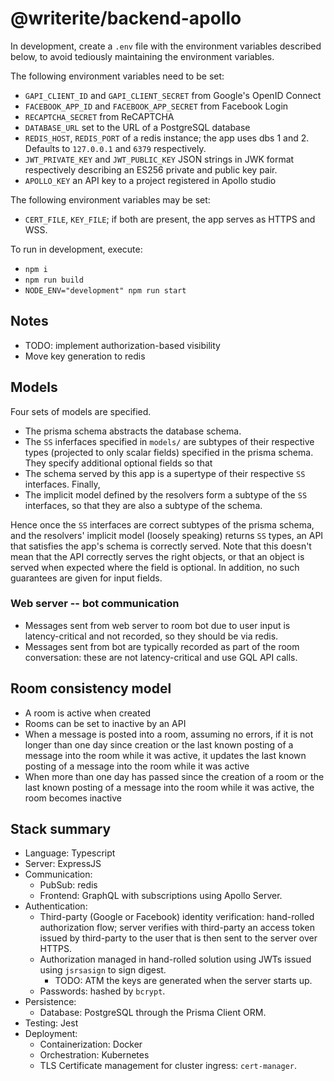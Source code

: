 # @writerite/backend-apollo

In development, create a `.env` file with the environment variables described below, to avoid tediously maintaining the environment variables.

The following environment variables need to be set:

* `GAPI_CLIENT_ID` and `GAPI_CLIENT_SECRET` from Google's OpenID Connect
* `FACEBOOK_APP_ID` and `FACEBOOK_APP_SECRET` from Facebook Login
* `RECAPTCHA_SECRET` from ReCAPTCHA
* `DATABASE_URL` set to the URL of a PostgreSQL database
* `REDIS_HOST`, `REDIS_PORT` of a redis instance; the app uses dbs 1 and 2. Defaults to `127.0.0.1` and `6379` respectively.
* `JWT_PRIVATE_KEY` and `JWT_PUBLIC_KEY` JSON strings in JWK format respectively describing an ES256 private and public key pair.
* `APOLLO_KEY` an API key to a project registered in Apollo studio

The following environment variables may be set:

* `CERT_FILE`, `KEY_FILE`; if both are present, the app serves as HTTPS and WSS.

To run in development, execute:

* `npm i`
* `npm run build`
* `NODE_ENV="development" npm run start`

## Notes

* TODO: implement authorization-based visibility
* Move key generation to redis

## Models

Four sets of models are specified.

* The prisma schema abstracts the database schema.
* The `SS` inferfaces specified in `models/` are subtypes of their respective types (projected to only scalar fields) specified in the prisma schema. They specify additional optional fields so that
* The schema served by this app is a supertype of their respective `SS` interfaces. Finally,
* The implicit model defined by the resolvers form a subtype of the `SS` interfaces, so that they are also a subtype of the schema.

Hence once the `SS` interfaces are correct subtypes of the prisma schema, and the resolvers' implicit model (loosely speaking) returns `SS` types, an API that satisfies the app's schema is correctly served. Note that this doesn't mean that the API correctly serves the right objects, or that an object is served when expected where the field is optional. In addition, no such guarantees are given for input fields.

### Web server -- bot communication

* Messages sent from web server to room bot due to user input
  is latency-critical and not recorded, so they should be via redis.
* Messages sent from bot are typically recorded as part of the
  room conversation: these are not latency-critical and use GQL API
  calls.

## Room consistency model

* A room is active when created
* Rooms can be set to inactive by an API
* When a message is posted into a room, assuming no errors,
  if it is not longer than one day since creation or the last known
  posting of a message into the room while it was active, it updates
  the last known posting of a message into the room while it was active
* When more than one day has passed since the creation of a room or
  the last known posting of a message into the room while it was active,
  the room becomes inactive

## Stack summary

* Language: Typescript
* Server: ExpressJS
* Communication:
  * PubSub: redis
  * Frontend: GraphQL with subscriptions using Apollo Server.
* Authentication:
  * Third-party (Google or Facebook) identity verification: hand-rolled authorization flow; server verifies with third-party an access token issued by third-party to the user that is then sent to the server over HTTPS.
  * Authorization managed in hand-rolled solution using JWTs issued using `jsrsasign` to sign digest.
    * TODO: ATM the keys are generated when the server starts up.
  * Passwords: hashed by `bcrypt`.
* Persistence:
  * Database: PostgreSQL through the Prisma Client ORM.
* Testing: Jest
* Deployment:
  * Containerization: Docker
  * Orchestration: Kubernetes
  * TLS Certificate management for cluster ingress: `cert-manager`.
